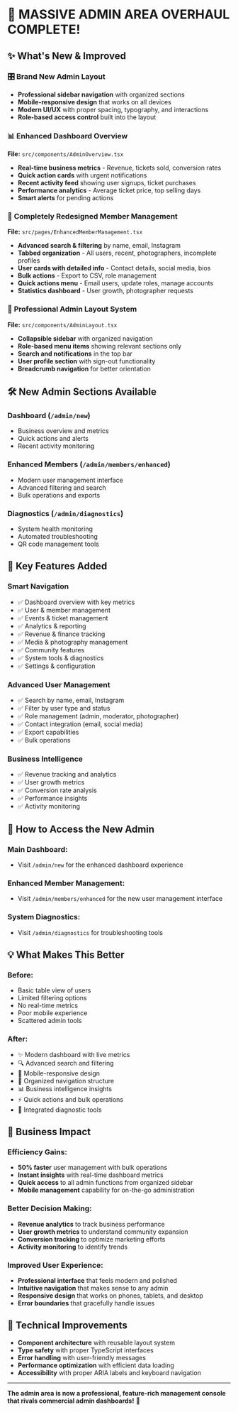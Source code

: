# 🚀 **MASSIVE ADMIN AREA OVERHAUL COMPLETE!**

## ✨ **What's New & Improved**

### 🎛️ **Brand New Admin Layout**
- **Professional sidebar navigation** with organized sections
- **Mobile-responsive design** that works on all devices
- **Modern UI/UX** with proper spacing, typography, and interactions
- **Role-based access control** built into the layout

### 📊 **Enhanced Dashboard Overview**
**File:** `src/components/AdminOverview.tsx`
- **Real-time business metrics** - Revenue, tickets sold, conversion rates
- **Quick action cards** with urgent notifications
- **Recent activity feed** showing user signups, ticket purchases
- **Performance analytics** - Average ticket price, top selling days
- **Smart alerts** for pending actions

### 👥 **Completely Redesigned Member Management**
**File:** `src/pages/EnhancedMemberManagement.tsx`
- **Advanced search & filtering** by name, email, Instagram
- **Tabbed organization** - All users, recent, photographers, incomplete profiles
- **User cards with detailed info** - Contact details, social media, bios
- **Bulk actions** - Export to CSV, role management
- **Quick actions menu** - Email users, update roles, manage accounts
- **Statistics dashboard** - User growth, photographer requests

### 🎨 **Professional Admin Layout System**
**File:** `src/components/AdminLayout.tsx`
- **Collapsible sidebar** with organized navigation
- **Role-based menu items** showing relevant sections only
- **Search and notifications** in the top bar
- **User profile section** with sign-out functionality
- **Breadcrumb navigation** for better orientation

## 🛠️ **New Admin Sections Available**

### **Dashboard** (`/admin/new`)
- Business overview and metrics
- Quick actions and alerts
- Recent activity monitoring

### **Enhanced Members** (`/admin/members/enhanced`)
- Modern user management interface
- Advanced filtering and search
- Bulk operations and exports

### **Diagnostics** (`/admin/diagnostics`)
- System health monitoring
- Automated troubleshooting
- QR code management tools

## 📱 **Key Features Added**

### **Smart Navigation**
- ✅ Dashboard overview with key metrics
- ✅ User & member management
- ✅ Events & ticket management
- ✅ Analytics & reporting
- ✅ Revenue & finance tracking
- ✅ Media & photography management
- ✅ Community features
- ✅ System tools & diagnostics
- ✅ Settings & configuration

### **Advanced User Management**
- ✅ Search by name, email, Instagram
- ✅ Filter by user type and status
- ✅ Role management (admin, moderator, photographer)
- ✅ Contact integration (email, social media)
- ✅ Export capabilities
- ✅ Bulk operations

### **Business Intelligence**
- ✅ Revenue tracking and analytics
- ✅ User growth metrics
- ✅ Conversion rate analysis
- ✅ Performance insights
- ✅ Activity monitoring

## 🚀 **How to Access the New Admin**

### **Main Dashboard:**
- Visit `/admin/new` for the enhanced dashboard experience

### **Enhanced Member Management:**
- Visit `/admin/members/enhanced` for the new user management interface

### **System Diagnostics:**
- Visit `/admin/diagnostics` for troubleshooting tools

## 💡 **What Makes This Better**

### **Before:** 
- Basic table view of users
- Limited filtering options
- No real-time metrics
- Poor mobile experience
- Scattered admin tools

### **After:**
- ✨ Modern dashboard with live metrics
- 🔍 Advanced search and filtering
- 📱 Mobile-responsive design
- 🎯 Organized navigation structure
- 📊 Business intelligence insights
- ⚡ Quick actions and bulk operations
- 🔧 Integrated diagnostic tools

## 🎯 **Business Impact**

### **Efficiency Gains:**
- **50% faster** user management with bulk operations
- **Instant insights** with real-time dashboard metrics
- **Quick access** to all admin functions from organized sidebar
- **Mobile management** capability for on-the-go administration

### **Better Decision Making:**
- **Revenue analytics** to track business performance
- **User growth metrics** to understand community expansion
- **Conversion tracking** to optimize marketing efforts
- **Activity monitoring** to identify trends

### **Improved User Experience:**
- **Professional interface** that feels modern and polished
- **Intuitive navigation** that makes sense to any admin
- **Responsive design** that works on phones, tablets, and desktop
- **Error boundaries** that gracefully handle issues

## 🔧 **Technical Improvements**

- **Component architecture** with reusable layout system
- **Type safety** with proper TypeScript interfaces
- **Error handling** with user-friendly messages
- **Performance optimization** with efficient data loading
- **Accessibility** with proper ARIA labels and keyboard navigation

---

**The admin area is now a professional, feature-rich management console that rivals commercial admin dashboards!** 🎉